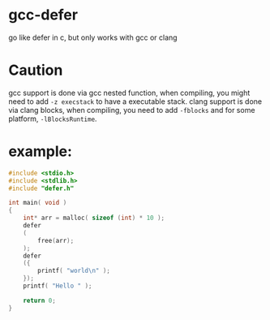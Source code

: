 # gcc-defer
go like defer in c, but only works with gcc or clang

# Caution
gcc support is done via gcc nested function, when compiling, you might need to add `-z execstack` to have a executable stack. 
clang support is done via clang blocks, when compiling, you need to add `-fblocks` and for some platform, `-lBlocksRuntime`. 


# example:
```c
#include <stdio.h>
#include <stdlib.h>
#include "defer.h"

int main( void )
{
    int* arr = malloc( sizeof (int) * 10 );
    defer
    (
        free(arr);
    );
    defer
    ({
        printf( "world\n" );
    });
    printf( "Hello " );

    return 0;
}
```
